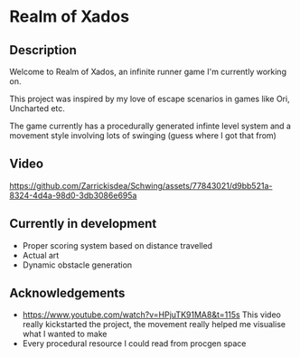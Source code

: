 # Realm of Xados

## Description
Welcome to Realm of Xados, an infinite runner game I'm currently working on.

This project was inspired by my love of escape scenarios in games like Ori, Uncharted etc.

The game currently has a procedurally generated infinte level system and a movement style involving lots of swinging (guess where I got that from)

## Video

https://github.com/Zarrickisdea/Schwing/assets/77843021/d9bb521a-8324-4d4a-98d0-3db3086e695a

## Currently in development
- Proper scoring system based on distance travelled
- Actual art
- Dynamic obstacle generation

## Acknowledgements
- https://www.youtube.com/watch?v=HPjuTK91MA8&t=115s
This video really kickstarted the project, the movement really helped me visualise what I wanted to make
- Every procedural resource I could read from procgen space

